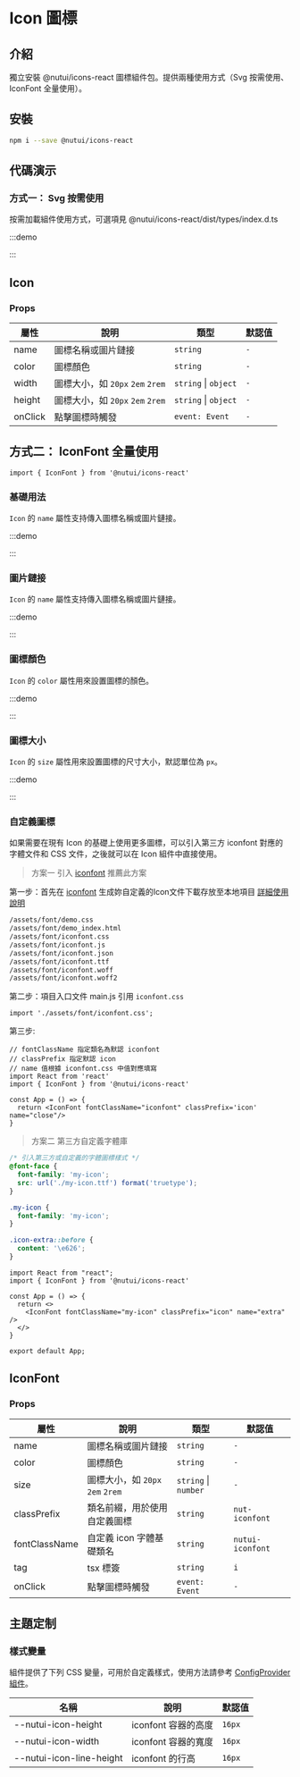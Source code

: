 # Icon 圖標

## 介紹

獨立安裝 @nutui/icons-react 圖標組件包。提供兩種使用方式（Svg 按需使用、IconFont 全量使用）。

## 安裝

```bash
npm i --save @nutui/icons-react
```

## 代碼演示

### 方式一： Svg 按需使用

按需加載組件使用方式，可選項見 @nutui/icons-react/dist/types/index.d.ts

:::demo

<CodeBlock src='h5/demo1.tsx'></CodeBlock>

:::

## Icon

### Props

| 屬性 | 說明 | 類型 | 默認值 |
| --- | --- | --- | --- |
| name | 圖標名稱或圖片鏈接 | `string` | `-` |
| color | 圖標顏色 | `string` | `-` |
| width | 圖標大小，如 `20px` `2em` `2rem` | `string` \| `object` | `-` |
| height | 圖標大小，如 `20px` `2em` `2rem` | `string` \| `object` | `-` |
| onClick | 點擊圖標時觸發 | `event: Event` | `-` |

## 方式二： IconFont 全量使用

```tsx
import { IconFont } from '@nutui/icons-react'
```

### 基礎用法

`Icon` 的 `name` 屬性支持傳入圖標名稱或圖片鏈接。

:::demo

<CodeBlock src='h5/demo2.tsx'></CodeBlock>

:::

### 圖片鏈接

`Icon` 的 `name` 屬性支持傳入圖標名稱或圖片鏈接。

:::demo

<CodeBlock src='h5/demo3.tsx'></CodeBlock>

:::

### 圖標顏色

`Icon` 的 `color` 屬性用來設置圖標的顏色。

:::demo

<CodeBlock src='h5/demo4.tsx'></CodeBlock>

:::

### 圖標大小

`Icon` 的 `size` 屬性用來設置圖標的尺寸大小，默認單位為 `px`。

:::demo

<CodeBlock src='h5/demo5.tsx'></CodeBlock>

:::

### 自定義圖標

如果需要在現有 Icon 的基礎上使用更多圖標，可以引入第三方 iconfont 對應的字體文件和 CSS 文件，之後就可以在 Icon 組件中直接使用。

> 方案一 引入 [iconfont](https://www.iconfont.cn/) 推薦此方案

第一步：首先在 [iconfont](https://www.iconfont.cn/) 生成妳自定義的Icon文件下載存放至本地項目 [詳細使用說明](https://www.iconfont.cn/help/detail?spm=a313x.7781069.1998910419.d8d11a391&helptype=code)

```bash
/assets/font/demo.css
/assets/font/demo_index.html
/assets/font/iconfont.css
/assets/font/iconfont.js
/assets/font/iconfont.json
/assets/font/iconfont.ttf
/assets/font/iconfont.woff
/assets/font/iconfont.woff2
```

第二步：項目入口文件 main.js 引用 `iconfont.css`

```tsx
import './assets/font/iconfont.css';
```

第三步:

```tsx
// fontClassName 指定類名為默認 iconfont
// classPrefix 指定默認 icon
// name 值根據 iconfont.css 中值對應填寫 
import React from 'react'
import { IconFont } from '@nutui/icons-react'

const App = () => {
  return <IconFont fontClassName="iconfont" classPrefix='icon' name="close"/>
}
```

> 方案二 第三方自定義字體庫

```css
/* 引入第三方或自定義的字體圖標樣式 */
@font-face {
  font-family: 'my-icon';
  src: url('./my-icon.ttf') format('truetype');
}

.my-icon {
  font-family: 'my-icon';
}

.icon-extra::before {
  content: '\e626';
}
```

```tsx
import React from "react";
import { IconFont } from '@nutui/icons-react'

const App = () => {
  return <>
    <IconFont fontClassName="my-icon" classPrefix="icon" name="extra" />
  </>
}

export default App;
```

## IconFont

### Props

| 屬性 | 說明 | 類型 | 默認值 |
| --- | --- | --- | --- |
| name | 圖標名稱或圖片鏈接 | `string` | `-` |
| color | 圖標顏色 | `string` | `-` |
| size | 圖標大小，如 `20px` `2em` `2rem` | `string` \| `number` | `-` |
| classPrefix | 類名前綴，用於使用自定義圖標 | `string` | `nut-iconfont` |
| fontClassName | 自定義 icon 字體基礎類名 | `string` | `nutui-iconfont` |
| tag | tsx 標簽 | `string` | `i` |
| onClick | 點擊圖標時觸發 | `event: Event` | `-` |

## 主題定制

### 樣式變量

組件提供了下列 CSS 變量，可用於自定義樣式，使用方法請參考 [ConfigProvider 組件](#/zh-CN/component/configprovider)。

| 名稱 | 說明 | 默認值 |
| --- | --- | --- |
| \--nutui-icon-height | iconfont 容器的高度 | `16px` |
| \--nutui-icon-width | iconfont 容器的寬度 | `16px` |
| \--nutui-icon-line-height | iconfont 的行高 | `16px` |

